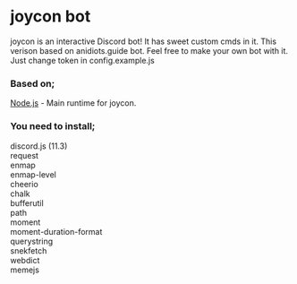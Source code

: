 # joycon bot

joycon is an interactive Discord bot! It has sweet custom cmds in it. This verison based on anidiots.guide bot. Feel free to make your own bot with it. Just change token in config.example.js

### Based on;

[Node.js](https://nodejs.org) - Main runtime for joycon.

### You need to install;

discord.js (11.3)  
request  
enmap  
enmap-level  
cheerio  
chalk  
bufferutil  
path  
moment  
moment-duration-format  
querystring  
snekfetch  
webdict   
memejs  
